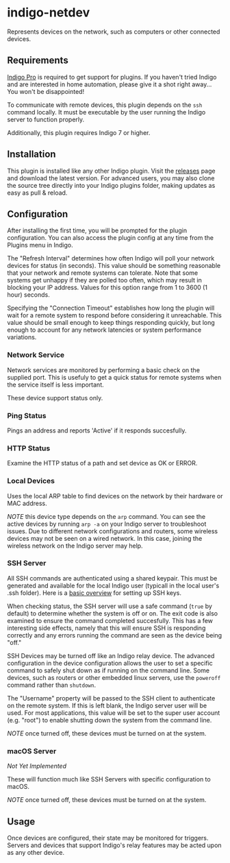 # indigo-netdev

Represents devices on the network, such as computers or other connected devices.

## Requirements

[Indigo Pro](https://www.indigodomo.com) is required to get support for plugins.  If you
haven't tried Indigo and are interested in home automation, please give it a shot right
away...  You won't be disappointed!

To communicate with remote devices, this plugin depends on the `ssh` command locally.  It
must be executable by the user running the Indigo server to function properly.

Additionally, this plugin requires Indigo 7 or higher.

## Installation

This plugin is installed like any other Indigo plugin.  Visit the
[releases](https://github.com/jheddings/indigo-rtoggle/releases) page and download the
latest version.  For advanced users, you may also clone the source tree directly into your
Indigo plugins folder, making updates as easy as pull & reload.

## Configuration

After installing the first time, you will be prompted for the plugin configuration.  You
can also access the plugin config at any time from the Plugins menu in Indigo.

The "Refresh Interval" determines how often Indigo will poll your network devices for
status (in seconds).  This value should be something reasonable that your network and
remote systems can tolerate.  Note that some systems get unhappy if they are polled too
often, which may result in blocking your IP address.  Values for this option range from
1 to 3600 (1 hour) seconds.

Specifying the "Connection Timeout" establishes how long the plugin will wait for a remote
system to respond before considering it unreachable.  This value should be small enough to
keep things responding quickly, but long enough to account for any network latencies or
system performance variations.

### Network Service

Network services are monitored by performing a basic check on the supplied port.  This is
usefuly to get a quick status for remote systems when the service itself is less important.

These device support status only.

### Ping Status

Pings an address and reports 'Active' if it responds succesfully.

### HTTP Status

Examine the HTTP status of a path and set device as OK or ERROR.

### Local Devices

Uses the local ARP table to find devices on the network by their hardware or MAC address.

*NOTE* this device type depends on the `arp` command.  You can see the active devices by
running `arp -a` on your Indigo server to troubleshoot issues.  Due to different network
configurations and routers, some wireless devices may not be seen on a wired network.  In
this case, joining the wireless network on the Indigo server may help.

### SSH Server

All SSH commands are authenticated using a shared keypair.  This must be generated and
available for the local Indigo user (typicall in the local user's .ssh folder).  Here
is a [basic overview](https://www.debian.org/devel/passwordlessssh) for setting up SSH keys.

When checking status, the SSH server will use a safe command (`true` by default) to
determine whether the system is off or on.  The exit code is also examined to ensure the
command completed succesfully.  This has a few interesting side effects, namely that this
will ensure SSH is responding correctly and any errors running the command are seen as
the device being "off."

SSH Devices may be turned off like an Indigo relay device.  The advanced configuration in
the device configuration allows the user to set a specific command to safely shut down as
if running on the command line.  Some devices, such as routers or other embedded linux
servers, use the `poweroff` command rather than `shutdown`.

The "Username" property will be passed to the SSH client to authenticate on the remote
system.  If this is left blank, the Indigo server user will be used.  For most applications,
this value will be set to the super user account (e.g. "root") to enable shutting down the
system from the command line.

*NOTE* once turned off, these devices must be turned on at the system.

### macOS Server

*Not Yet Implemented*

These will function much like SSH Servers with specific configuration to macOS.

*NOTE* once turned off, these devices must be turned on at the system.

## Usage

Once devices are configured, their state may be monitored for triggers.  Servers and devices
that support Indigo's relay features may be acted upon as any other device.
